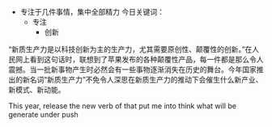- 专注于几件事情，集中全部精力
今日关键词：
	- 专注
		- 创新



“新质生产力是以科技创新为主的生产力，尤其需要原创性、颠覆性的创新。”在人民网上看到这句话时，联想到了苹果发布的各种颠覆性产品，每一件都是那么令人震撼。当一批新事物产生时必然会有一些事物逐渐消失在历史的舞台。今年国家推出的新名词“新质生产力”不免令人深思在新质生产力的推动下会催生什么新产业、新模式、新动能。

This year,   release the new verb of    that put me into think what will be generate under push